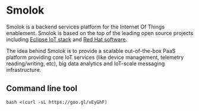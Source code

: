 # Smolok

Smolok is a backend services platform for the Internet Of Things enablement. Smolok is based on the top of the leading
open source projects including [Eclipse IoT stack](http://iot.eclipse.org) and [Red Hat software](https://www.redhat.com/en).

The idea behind Smolok is to provide a scalable out-of-the-box PaaS platform providing core IoT services (like device
management, telemetry reading/writing, etc), big data analytics and IoT-scale messaging infrastructure.

## Command line tool

    bash <(curl -sL https://goo.gl/vEyGhF)

